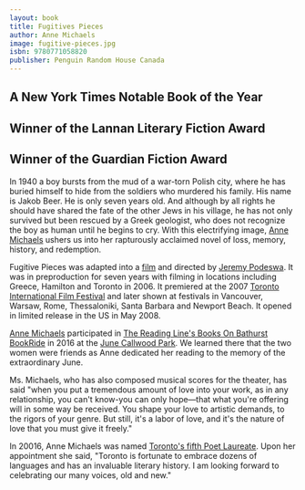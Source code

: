 ```yaml
---
layout: book
title: Fugitives Pieces
author: Anne Michaels
image: fugitive-pieces.jpg
isbn: 9780771058820
publisher: Penguin Random House Canada
---
```

## A New York Times Notable Book of the Year
## Winner of the Lannan Literary Fiction Award
## Winner of the Guardian Fiction Award

In 1940 a boy bursts from the mud of a war-torn Polish city, where he has buried himself to hide from the soldiers who murdered his family. His name is Jakob Beer. He is only seven years old. And although by all rights he should have shared the fate of the other Jews in his village, he has not only survived but been rescued by a Greek geologist, who does not recognize the boy as human until he begins to cry. With this electrifying image, [Anne Michaels](http://canpoetry.library.utoronto.ca/michaels/) ushers us into her rapturously acclaimed novel of loss, memory, history, and redemption.

Fugitive Pieces was adapted into a [film](https://en.wikipedia.org/wiki/Fugitive_Pieces_(film)) and directed by [Jeremy Podeswa](https://en.wikipedia.org/wiki/Jeremy_Podeswa). It was in preproduction for seven years with filming in locations including Greece, Hamilton and Toronto in 2006.  It premiered at the 2007 [Toronto International Film Festival](http://www.tiff.net/?view=grid&pandi=hide&mode=festival&) and later shown at festivals in Vancouver, Warsaw, Rome, Thessaloniki, Santa Barbara and Newport Beach. It opened in limited release in the US in May 2008.

[Anne Michaels](http://canpoetry.library.utoronto.ca/michaels/) participated in  [The Reading Line's Books On Bathurst BookRide](https://thereadingline.github.io/books-on-bathurst/) in 2016 at the [June Callwood Park](http://urbantoronto.ca/database/projects/june-callwood-park). We learned there that the two women were friends as Anne dedicated her reading to the memory of the extraordinary June.

Ms. Michaels, who has also composed musical scores for the theater, has said "when you put a tremendous amount of love into your work, as in any relationship, you can't know-you can only hope—that what you're offering will in some way be received. You shape your love to artistic demands, to the rigors of your genre. But still, it's a labor of love, and it's the nature of love that you must give it freely."

In 20016, Anne Michaels was named [Toronto's fifth Poet Laureate](http://www1.toronto.ca/wps/portal/contentonly?vgnextoid=9ea91ee53ff80510VgnVCM10000071d60f89RCRD&vgnextchannel=52a7b82e5c1ff310VgnVCM10000071d60f89RCRD). Upon her appointment she said, "Toronto is fortunate to embrace dozens of languages and has an invaluable literary history. I am looking forward to celebrating our many voices, old and new."
